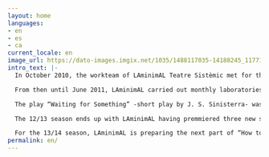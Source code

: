 ```yaml
---
layout: home
languages:
- en
- es
- ca
current_locale: en
image_url: https://dato-images.imgix.net/1035/1488117035-14188245_1177122615695217_4078761031820233976_o-jpg?ch=DPR%2CWidth&auto=format&w=800
intro_text: |-
  In October 2010, the workteam of LAminimAL Teatre Sistèmic met for the fist time, under the direction of Daniela De Vecchi, as a theatre researching group in residency at Sala Beckett.

  From then until June 2011, LAminimAL carried out monthly laboratories at Sala Beckett’s Obrador Internacional de Dramaturgia with public presentations, that corroborated with the audience its work in progress through the systemic poetry.

  The play “Waiting for Something” -short play by J. S. Sinisterra- was presented to various festivals in Bar- celona, like Caldera Obert11 and the XII Seminari Acadèmic de Recerca Internacional: Escenaris, Intercanvis i Diversitat, Temporada Off in Girona and in 2012 in Barcelona’s Festival Nunoff.

  The 12/13 season ends up with LAminimAL having premmiered three new shows in Barcelona: in march “How to make a Flower Play… despite everything: The Suicide of the Mortgaged Elephant”, with short texts of José Sanchis Sinisterra, the show launched the new venue Àtic22 from Teatre Tantarantana, becoming an audience and critical’s review success. In may in Sala Beckett, Aina Tur’s “Wednesday”’s premmiere had a very positive response. And to close the season, another audience success with the premmiere of “The Greatness of Being One among Many”, in Sala Atrium during the Atrium LAB Programm.

  For the 13/14 season, LAminimAL is preparing the next part of “How to make a Flower Play… despite everything: The Survival of the Fireflies”. This project, wich will be in FiraTàrrega2014 from September 11th to September 14th, is part of the Support to Creation Programm. Presented, in the IT Emergents Project, in Festival Grec of Barcelona and Temporada Alta of Girona. It has been also in Madrid, in Festival Fringe2014.
permalink: en/
---
```



